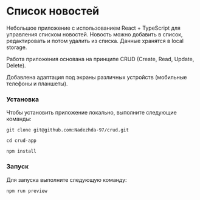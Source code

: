 # Список новостей

Небольшое приложение с использованием React + TypeScript для управления списком новостей. Новость можно добавить в список, редактировать и потом удалить из списка. Данные хранятся в local storage.

Работа приложения основана на принципе CRUD (Create, Read, Update, Delete).

Добавлена адаптация под экраны различных устройств (мобильные телефоны и планшеты).

### Установка
Чтобы установить приложение локально, выполните следующие команды:
```
git clone git@github.com:Nadezhda-97/crud.git
```
```
cd crud-app
```
```
npm install
```

### Запуск
Для запуска выполните следующую команду:
```
npm run preview
```